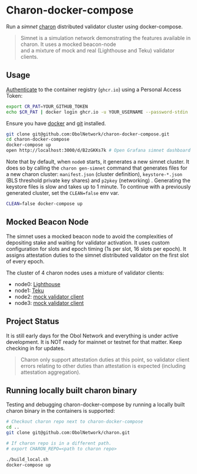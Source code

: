 # Charon-docker-compose

Run a *simnet* [charon](https://github.com/ObolNetwork/charon) distributed validator cluster using docker-compose.

> Simnet is a simulation network demonstrating the features available in charon. It uses a mocked beacon-node  
> and a mixture of mock and real (Lighthouse and Teku) validator clients.

## Usage
[Authenticate](https://docs.github.com/en/packages/working-with-a-github-packages-registry/working-with-the-container-registry#authenticating-to-the-container-registry) to the container registry (`ghcr.io`) using a Personal Access Token:

```sh
export CR_PAT=YOUR_GITHUB_TOKEN
echo $CR_PAT | docker login ghcr.io -u YOUR_USERNAME --password-stdin
```
Ensure you have [docker](https://docs.docker.com/engine/install/) and [git](https://git-scm.com/downloads) installed.

```sh
git clone git@github.com:ObolNetwork/charon-docker-compose.git
cd charon-docker-compose
docker-compose up
open http://localhost:3000/d/B2zGKKs7k # Open Grafana simnet dashboard
```

Note that by default, when `node0` starts, it generates a new simnet cluster.
It does so by calling the `charon gen-simnet` command that generates files for a new charon cluster: `manifest.json` (cluster definition), 
`keystore-*.json` (BLS threshold private key shares) and `p2pkey` (networking) . 
Generating the keystore files is slow and takes up to 1 minute.
To continue with a previously generated cluster, set the `CLEAN=false` env var.
```sh
CLEAN=false docker-compose up
```

## Mocked Beacon Node

The simnet uses a mocked beacon node to avoid the complexities of depositing stake and waiting for validator activation.
It uses custom configuration for slots and epoch timing (1s per slot, 16 slots per epoch). It assigns attestation duties to the simnet 
distributed validator on the first slot of every epoch.

The cluster of 4 charon nodes uses a mixture of validator clients:
- node0: [Lighthouse](https://github.com/sigp/lighthouse)
- node1: [Teku](https://github.com/ConsenSys/teku)
- node2: [mock validator client](https://github.com/ObolNetwork/charon/tree/main/testutil/validatormock)
- node3: [mock validator client](https://github.com/ObolNetwork/charon/tree/main/testutil/validatormock)

## Project Status

It is still early days for the Obol Network and everything is under active development. 
It is NOT ready for mainnet or testnet for that matter. 
Keep checking in for updates.

> Charon only support attestation duties at this point, so validator client errors relating to 
> other duties than attestation is expected (including attestation aggregation). 

## Running locally built charon binary 

Testing and debugging charon-docker-compose by running a locally built charon binary in the containers is supported: 
```sh
# Checkout charon repo next to charon-docker-compose
cd ..
git clone git@github.com:ObolNetwork/charon.git

# If charon repo is in a different path.
# export CHARON_REPO=<path to charon repo>  

./build_local.sh
docker-compose up
```
